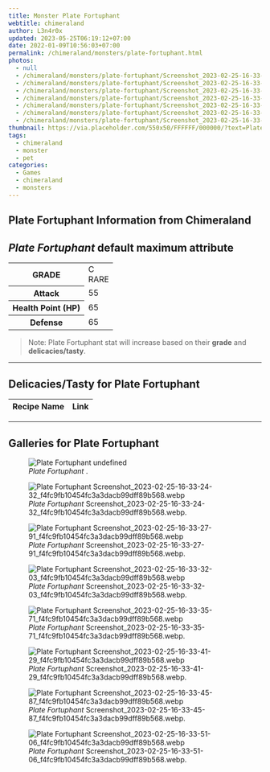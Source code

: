 ```yaml
---
title: Monster Plate Fortuphant
webtitle: chimeraland
author: L3n4r0x
updated: 2023-05-25T06:19:12+07:00
date: 2022-01-09T10:56:03+07:00
permalink: /chimeraland/monsters/plate-fortuphant.html
photos:
  - null
  - /chimeraland/monsters/plate-fortuphant/Screenshot_2023-02-25-16-33-24-32_f4fc9fb10454fc3a3dacb99dff89b568.webp
  - /chimeraland/monsters/plate-fortuphant/Screenshot_2023-02-25-16-33-27-91_f4fc9fb10454fc3a3dacb99dff89b568.webp
  - /chimeraland/monsters/plate-fortuphant/Screenshot_2023-02-25-16-33-32-03_f4fc9fb10454fc3a3dacb99dff89b568.webp
  - /chimeraland/monsters/plate-fortuphant/Screenshot_2023-02-25-16-33-35-71_f4fc9fb10454fc3a3dacb99dff89b568.webp
  - /chimeraland/monsters/plate-fortuphant/Screenshot_2023-02-25-16-33-41-29_f4fc9fb10454fc3a3dacb99dff89b568.webp
  - /chimeraland/monsters/plate-fortuphant/Screenshot_2023-02-25-16-33-45-87_f4fc9fb10454fc3a3dacb99dff89b568.webp
  - /chimeraland/monsters/plate-fortuphant/Screenshot_2023-02-25-16-33-51-06_f4fc9fb10454fc3a3dacb99dff89b568.webp
thumbnail: https://via.placeholder.com/550x50/FFFFFF/000000/?text=Plate Fortuphant
tags:
  - chimeraland
  - monster
  - pet
categories:
  - Games
  - chimeraland
  - monsters
---
```


<link
  rel="stylesheet"
  href="https://rawcdn.githack.com/dimaslanjaka/Web-Manajemen/870a349/css/bootstrap-5-3-0-alpha3-wrapper.css"
/>
<section id="bootstrap-wrapper">
  <div data-bs-theme="dark">
    <h2>Plate Fortuphant Information from Chimeraland</h2>
    <h2 id="attribute"><i>Plate Fortuphant</i> default maximum attribute</h2>
    <div class="row">
      <div class="col mb-2">
        <div class="card">
          <div class="card-body">
            <table>
              <tr>
                <th>GRADE</th>
                <td>C <br /><span class="text-primary">RARE</span></td>
              </tr>
              <tr>
                <th>Attack</th>
                <td>55</td>
              </tr>
              <tr>
                <th>Health Point (HP)</th>
                <td>65</td>
              </tr>
              <tr>
                <th>Defense</th>
                <td>65</td>
              </tr>
            </table>
          </div>
        </div>
      </div>
    </div>
    <blockquote class="bd-callout bd-callout-warning">
      Note: Plate Fortuphant stat will increase based on their <b>grade</b> and
      <b>delicacies/tasty</b>.
    </blockquote>
    <hr />
    <h2 id="delicacies">Delicacies/Tasty for Plate Fortuphant</h2>
    <div class="card">
      <div class="card-body">
        <div class="table-responsive">
          <table class="table table-striped">
            <thead>
              <tr>
                <th>Recipe Name</th>
                <th>Link</th>
              </tr>
            </thead>
            <tbody></tbody>
          </table>
        </div>
      </div>
    </div>
    <hr />
    <div id="gallery">
      <h2>Galleries for Plate Fortuphant</h2>
      <div class="row">
        <div class="col-lg-6 col-12">
          <figure>
            <img
              src="https://www.webmanajemen.com/undefined"
              alt="Plate Fortuphant undefined"
            />
            <figcaption style="word-wrap: break-word">
              <i>Plate Fortuphant</i> .
            </figcaption>
          </figure>
        </div>
        <div class="col-lg-6 col-12">
          <figure>
            <img
              src="https://www.webmanajemen.com/chimeraland/monsters/plate-fortuphant/Screenshot_2023-02-25-16-33-24-32_f4fc9fb10454fc3a3dacb99dff89b568.webp"
              alt="Plate Fortuphant Screenshot_2023-02-25-16-33-24-32_f4fc9fb10454fc3a3dacb99dff89b568.webp"
            />
            <figcaption style="word-wrap: break-word">
              <i>Plate Fortuphant</i>
              Screenshot_2023-02-25-16-33-24-32_f4fc9fb10454fc3a3dacb99dff89b568.webp.
            </figcaption>
          </figure>
        </div>
        <div class="col-lg-6 col-12">
          <figure>
            <img
              src="https://www.webmanajemen.com/chimeraland/monsters/plate-fortuphant/Screenshot_2023-02-25-16-33-27-91_f4fc9fb10454fc3a3dacb99dff89b568.webp"
              alt="Plate Fortuphant Screenshot_2023-02-25-16-33-27-91_f4fc9fb10454fc3a3dacb99dff89b568.webp"
            />
            <figcaption style="word-wrap: break-word">
              <i>Plate Fortuphant</i>
              Screenshot_2023-02-25-16-33-27-91_f4fc9fb10454fc3a3dacb99dff89b568.webp.
            </figcaption>
          </figure>
        </div>
        <div class="col-lg-6 col-12">
          <figure>
            <img
              src="https://www.webmanajemen.com/chimeraland/monsters/plate-fortuphant/Screenshot_2023-02-25-16-33-32-03_f4fc9fb10454fc3a3dacb99dff89b568.webp"
              alt="Plate Fortuphant Screenshot_2023-02-25-16-33-32-03_f4fc9fb10454fc3a3dacb99dff89b568.webp"
            />
            <figcaption style="word-wrap: break-word">
              <i>Plate Fortuphant</i>
              Screenshot_2023-02-25-16-33-32-03_f4fc9fb10454fc3a3dacb99dff89b568.webp.
            </figcaption>
          </figure>
        </div>
        <div class="col-lg-6 col-12">
          <figure>
            <img
              src="https://www.webmanajemen.com/chimeraland/monsters/plate-fortuphant/Screenshot_2023-02-25-16-33-35-71_f4fc9fb10454fc3a3dacb99dff89b568.webp"
              alt="Plate Fortuphant Screenshot_2023-02-25-16-33-35-71_f4fc9fb10454fc3a3dacb99dff89b568.webp"
            />
            <figcaption style="word-wrap: break-word">
              <i>Plate Fortuphant</i>
              Screenshot_2023-02-25-16-33-35-71_f4fc9fb10454fc3a3dacb99dff89b568.webp.
            </figcaption>
          </figure>
        </div>
        <div class="col-lg-6 col-12">
          <figure>
            <img
              src="https://www.webmanajemen.com/chimeraland/monsters/plate-fortuphant/Screenshot_2023-02-25-16-33-41-29_f4fc9fb10454fc3a3dacb99dff89b568.webp"
              alt="Plate Fortuphant Screenshot_2023-02-25-16-33-41-29_f4fc9fb10454fc3a3dacb99dff89b568.webp"
            />
            <figcaption style="word-wrap: break-word">
              <i>Plate Fortuphant</i>
              Screenshot_2023-02-25-16-33-41-29_f4fc9fb10454fc3a3dacb99dff89b568.webp.
            </figcaption>
          </figure>
        </div>
        <div class="col-lg-6 col-12">
          <figure>
            <img
              src="https://www.webmanajemen.com/chimeraland/monsters/plate-fortuphant/Screenshot_2023-02-25-16-33-45-87_f4fc9fb10454fc3a3dacb99dff89b568.webp"
              alt="Plate Fortuphant Screenshot_2023-02-25-16-33-45-87_f4fc9fb10454fc3a3dacb99dff89b568.webp"
            />
            <figcaption style="word-wrap: break-word">
              <i>Plate Fortuphant</i>
              Screenshot_2023-02-25-16-33-45-87_f4fc9fb10454fc3a3dacb99dff89b568.webp.
            </figcaption>
          </figure>
        </div>
        <div class="col-lg-6 col-12">
          <figure>
            <img
              src="https://www.webmanajemen.com/chimeraland/monsters/plate-fortuphant/Screenshot_2023-02-25-16-33-51-06_f4fc9fb10454fc3a3dacb99dff89b568.webp"
              alt="Plate Fortuphant Screenshot_2023-02-25-16-33-51-06_f4fc9fb10454fc3a3dacb99dff89b568.webp"
            />
            <figcaption style="word-wrap: break-word">
              <i>Plate Fortuphant</i>
              Screenshot_2023-02-25-16-33-51-06_f4fc9fb10454fc3a3dacb99dff89b568.webp.
            </figcaption>
          </figure>
        </div>
      </div>
    </div>
  </div>
</section>